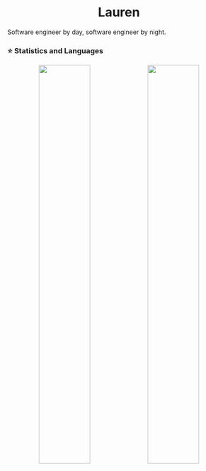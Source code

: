 <h1 align="center">Lauren</h1>

Software engineer by day, software engineer by night.

</p>

### ⭐ Statistics and Languages

<p align="center">
  <img width="48%" src="https://github-readme-stats.vercel.app/api?username=laurenabrahall&show_icons=true&theme=tokyonight" />
  <img width="48%" src="https://github-readme-streak-stats.herokuapp.com/?user=laurenabrahall&theme=tokyonight" />
</p>
